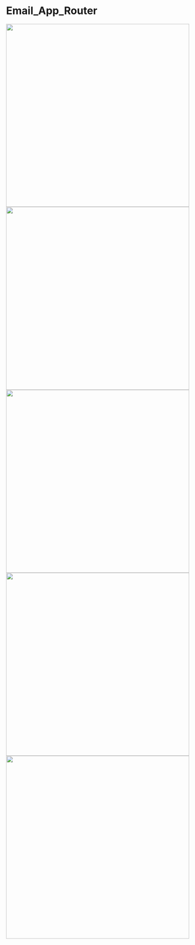 # Email_App_Router
<img src="images/overview.png" height="500px" >
<img src="images/checkedRead.png" height="500px" >
<img src="images/checkAll.png" height="500px" >
<img src="images/manuelCheckedRead.png" height="500px" >
<img src="images/keyMovesDown.png" height="500px" >
